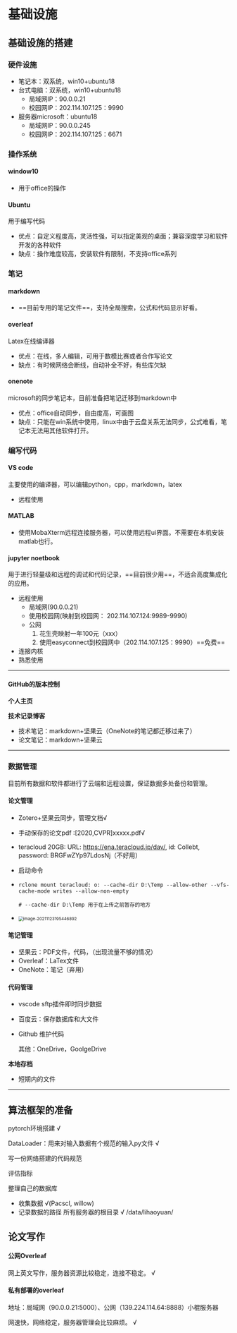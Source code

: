 # 基础设施

## 基础设施的搭建

### 硬件设施

- 笔记本：双系统，win10+ubuntu18
- 台式电脑：双系统，win10+ubuntu18
    - 局域网IP：90.0.0.21
    - 校园网IP：202.114.107.125：9990
- 服务器microsoft：ubuntu18
    - 局域网IP：90.0.0.245
    - 校园网IP：202.114.107.125：6671

### 操作系统

#### window10

- 用于office的操作

#### Ubuntu

用于编写代码

- 优点：自定义程度高，灵活性强，可以指定美观的桌面；兼容深度学习和软件开发的各种软件
- 缺点：操作难度较高，安装软件有限制，不支持office系列

### 笔记

#### markdown 

- ==目前专用的笔记文件==，支持全局搜索，公式和代码显示好看。

#### overleaf

Latex在线编译器

- 优点：在线，多人编辑，可用于数模比赛或者合作写论文
- 缺点：有时候网络会断线，自动补全不好，有些库欠缺

#### onenote

microsoft的同步笔记本，目前准备把笔记迁移到markdown中

- 优点：office自动同步，自由度高，可画图
- 缺点：只能在win系统中使用，linux中由于云盘关系无法同步，公式难看，笔记本无法用其他软件打开。





### 编写代码

#### VS code

主要使用的编译器，可以编辑python，cpp，markdown，latex

- 远程使用

#### MATLAB

- 使用MobaXterm远程连接服务器，可以使用远程ui界面。不需要在本机安装matlab也行。

    

####  jupyter noetbook

用于进行轻量级和远程的调试和代码记录，==目前很少用==，不适合高度集成化的应用。

- 远程使用 
    - 局域网(90.0.0.21)
    - 使用校园网(映射到校园网： 202.114.107.124:9989-9990)
    - 公网
        1. 花生壳映射一年100元（xxx）
        2. 使用easyconnect到校园网中（202.114.107.125：9990）==免费==
- 连接内核
- 熟悉使用

---

#### GitHub的版本控制

**个人主页**

**技术记录博客**

- 技术笔记：markdown+坚果云（OneNote的笔记都迁移过来了）
- 论文笔记：markdown+坚果云 



---

### 数据管理

目前所有数据和软件都进行了云端和远程设置，保证数据多处备份和管理。

#### 论文管理

- Zotero+坚果云同步，管理文档√

- 手动保存的论文pdf :[2020,CVPR]xxxxx.pdf√

- teracloud 20GB: URL: https://ena.teracloud.jp/dav/, id: Collebt,  password: BRGFwZYp97LdosNj（不好用）

- 启动命令

- ```
  rclone mount teracloud: o: --cache-dir D:\Temp --allow-other --vfs-cache-mode writes --allow-non-empty
  
  # --cache-dir D:\Temp 用于在上传之前暂存的地方
  ```

  

- <img src="image-20211123195446892.png" alt="image-20211123195446892" style="zoom:67%;" />

#### 笔记管理

- 坚果云：PDF文件，代码，（出现流量不够的情况）
- Overleaf：LaTex文件
- OneNote：笔记（弃用）

#### 代码管理

- vscode sftp插件即时同步数据

- 百度云：保存数据库和大文件

- Github 维护代码

    

    其他：OneDrive，GoolgeDrive

**本地存档**

- 短期内的文件

---

## 算法框架的准备

pytorch环境搭建 √

DataLoader：用来对输入数据有个规范的输入py文件 √

写一份网络搭建的代码规范

评估指标

整理自己的数据库

- 收集数据 √(Pacscl,     willow)
- 记录数据的路径 所有服务器的根目录 √ /data/lihaoyuan/





## 论文写作

#### 公网Overleaf

 网上英文写作，服务器资源比较稳定，连接不稳定。 √

#### 私有部署的overleaf

地址：局域网（90.0.0.21:5000）、公网（139.224.114.64:8888）小棍服务器

 网速快，网络稳定，服务器管理会比较麻烦。 √
